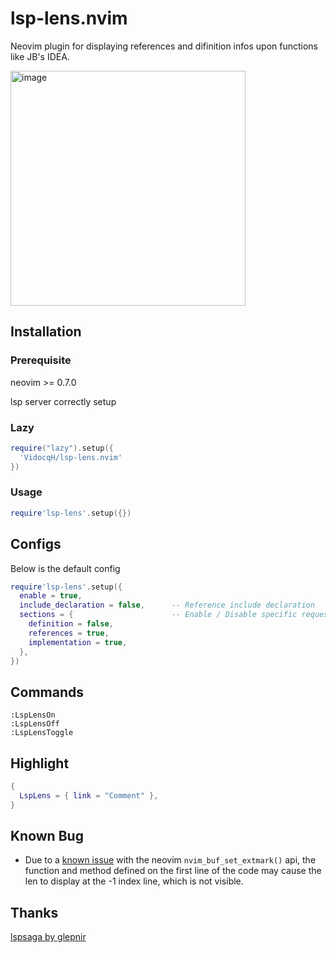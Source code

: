 # lsp-lens.nvim

Neovim plugin for displaying references and difinition infos upon functions like JB's IDEA.

<img width="376" alt="image" src="https://user-images.githubusercontent.com/16725418/217580076-7064cc80-664c-4ade-8e66-a0c75801cf17.png">

## Installation
### Prerequisite
neovim >= 0.7.0

lsp server correctly setup

### Lazy
```lua
require("lazy").setup({
  'VidocqH/lsp-lens.nvim'
})
```

### Usage
```lua
require'lsp-lens'.setup({})
```

## Configs
Below is the default config
```lua
require'lsp-lens'.setup({
  enable = true,
  include_declaration = false,      -- Reference include declaration
  sections = {                      -- Enable / Disable specific request
    definition = false,
    references = true,
    implementation = true,
  },
})
```

## Commands
```
:LspLensOn
:LspLensOff
:LspLensToggle
```

## Highlight
```lua
{
  LspLens = { link = "Comment" },
}
```

## Known Bug
+ Due to a [known issue](https://github.com/neovim/neovim/issues/16166) with the neovim `nvim_buf_set_extmark()` api, the function and method defined on the first line of the code may cause the len to display at the -1 index line, which is not visible.

## Thanks
[lspsaga by glepnir](https://github.com/glepnir/lspsaga.nvim#customize-appearance)

